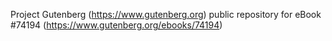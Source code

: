 Project Gutenberg (https://www.gutenberg.org) public repository for
eBook #74194 (https://www.gutenberg.org/ebooks/74194)
